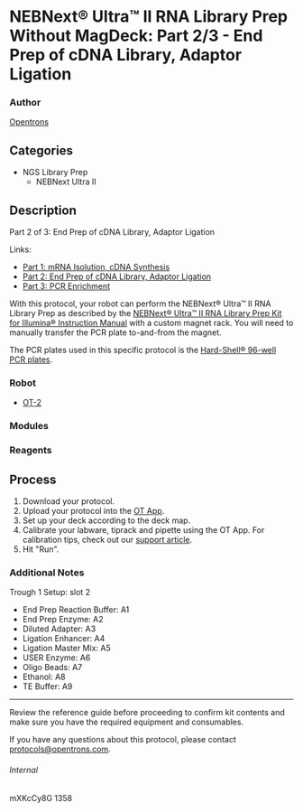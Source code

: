 # NEBNext® Ultra™ II RNA Library Prep Without MagDeck: Part 2/3 - End Prep of cDNA Library, Adaptor Ligation

### Author
[Opentrons](http://www.opentrons.com/)

## Categories
* NGS Library Prep
    * NEBNext Ultra II

## Description
Part 2 of 3: End Prep of cDNA Library, Adaptor Ligation

Links:
* [Part 1: mRNA Isolution, cDNA Synthesis](./1358-andersen-lab-northwestern-university-part1)
* [Part 2: End Prep of cDNA Library, Adaptor Ligation](./1358-andersen-lab-northwestern-university-part2)
* [Part 3: PCR Enrichment](./1358-andersen-lab-northwestern-university-part3)

With this protocol, your robot can perform the NEBNext® Ultra™ II RNA Library Prep as described by the [NEBNext® Ultra™ II RNA Library Prep Kit for Illumina® Instruction Manual](https://www.neb.com/-/media/catalog/datacards-or-manuals/manuale7770.pdf) with a custom magnet rack. You will need to manually transfer the PCR plate to-and-from the magnet.

The PCR plates used in this specific protocol is the [Hard-Shell® 96-well PCR plates](http://www.bio-rad.com/en-us/sku/hss9601-hard-shell-96-well-pcr-plates-high-profile-semi-skirted-clear-clear?ID=HSS9601).

### Robot
* [OT-2](https://opentrons.com/ot-2)

### Modules

### Reagents

## Process
1. Download your protocol.
2. Upload your protocol into the [OT App](https://opentrons.com/ot-app).
3. Set up your deck according to the deck map.
4. Calibrate your labware, tiprack and pipette using the OT App. For calibration tips, check out our [support article](https://support.opentrons.com/ot-2/getting-started-software-setup/deck-calibration).
5. Hit "Run".


### Additional Notes
Trough 1 Setup: slot 2
* End Prep Reaction Buffer: A1
* End Prep Enzyme: A2
* Diluted Adapter: A3
* Ligation Enhancer: A4
* Ligation Master Mix: A5
* USER Enzyme: A6
* Oligo Beads: A7
* Ethanol: A8
* TE Buffer: A9

---

Review the reference guide before proceeding to confirm kit contents and make sure you have the required equipment and consumables.

If you have any questions about this protocol, please contact protocols@opentrons.com.

###### Internal
mXKcCy8G
1358
